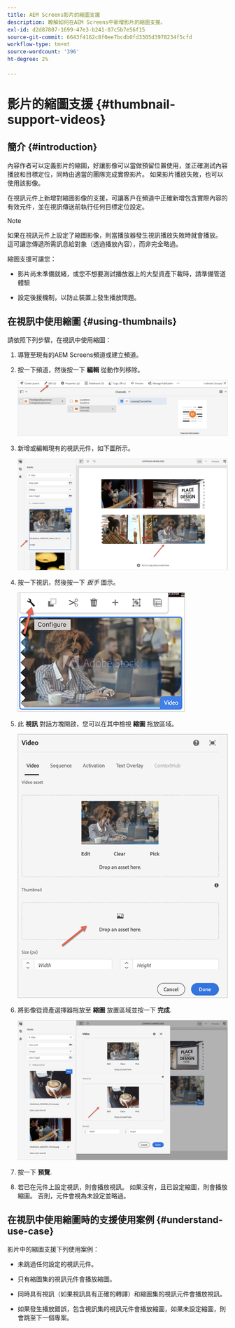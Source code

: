 ```yaml
---
title: AEM Screens影片的縮圖支援
description: 瞭解如何在AEM Screens中新增影片的縮圖支援。
exl-id: d2d87807-1699-47e3-b241-07c5b7e56f15
source-git-commit: 6643f4162c8f0ee7bcdb0fd3305d3978234f5cfd
workflow-type: tm+mt
source-wordcount: '396'
ht-degree: 2%

---
```


# 影片的縮圖支援 {#thumbnail-support-videos}

## 簡介 {#introduction}

內容作者可以定義影片的縮圖，好讓影像可以當做預留位置使用，並正確測試內容播放和目標定位，同時由適當的團隊完成實際影片。 如果影片播放失敗，也可以使用該影像。

在視訊元件上新增對縮圖影像的支援，可讓客戶在頻道中正確新增包含實際內容的有效元件，並在視訊傳送前執行任何目標定位設定。

>[!NOTE]
>如果在視訊元件上設定了縮圖影像，則當播放器發生視訊播放失敗時就會播放。 這可讓您傳遞所需訊息給對象（透過播放內容），而非完全略過。

縮圖支援可讓您：

* 影片尚未準備就緒，或您不想要測試播放器上的大型資產下載時，請準備管道體驗

* 設定後援機制，以防止裝置上發生播放問題。

## 在視訊中使用縮圖 {#using-thumbnails}

請依照下列步驟，在視訊中使用縮圖：

1. 導覽至現有的AEM Screens頻道或建立頻道。

1. 按一下頻道，然後按一下 **編輯** 從動作列移除。

   ![影像](/help/user-guide/assets/thumbnails/thumbnail-1.png)

1. 新增或編輯現有的視訊元件，如下圖所示。

   ![影像](/help/user-guide/assets/thumbnails/thumbnail-2.png)

1. 按一下視訊，然後按一下 *扳手* 圖示。

   ![影像](/help/user-guide/assets/thumbnails/thumbnail-3.png)

1. 此 **視訊** 對話方塊開啟，您可以在其中檢視 **縮圖** 拖放區域。

   ![影像](/help/user-guide/assets/thumbnails/thumbnail-4.png)

1. 將影像從資產選擇器拖放至 **縮圖** 放置區域並按一下 **完成**.

   ![影像](/help/user-guide/assets/thumbnails/thumbnail-5.png)

1. 按一下 **預覽**.

1. 若已在元件上設定視訊，則會播放視訊。 如果沒有，且已設定縮圖，則會播放縮圖。 否則，元件會視為未設定並略過。

## 在視訊中使用縮圖時的支援使用案例 {#understand-use-case}

影片中的縮圖支援下列使用案例：

* 未跳過任何設定的視訊元件。

* 只有縮圖集的視訊元件會播放縮圖。

* 同時具有視訊（如果視訊具有正確的轉譯）和縮圖集的視訊元件會播放視訊。

* 如果發生播放錯誤，包含視訊集的視訊元件會播放縮圖，如果未設定縮圖，則會跳至下一個專案。
